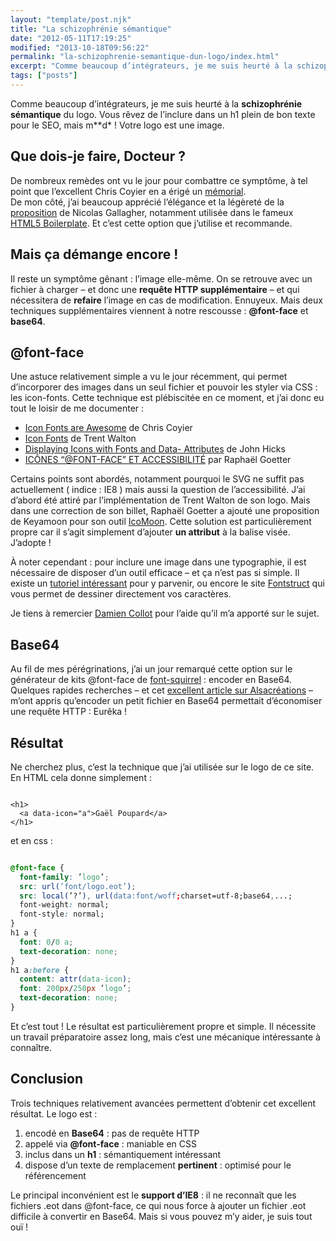 ```yaml
---
layout: "template/post.njk"
title: "La schizophrénie sémantique"
date: "2012-05-11T17:19:25"
modified: "2013-10-18T09:56:22"
permalink: "la-schizophrenie-semantique-dun-logo/index.html"
excerpt: "Comme beaucoup d’intégrateurs, je me suis heurté à la schizophrénie sémantique du logo. Vous rêvez de l’inclure dans un h1 plein de bon texte pour le SEO, mais m**d* ! Votre logo est une image. Que dois-je faire, Docteur ? De nombreux remèdes ont vu le jour pour combattre ce symptôme, à tel point que […]"
tags: ["posts"]
---
```

Comme beaucoup d’intégrateurs, je me suis heurté à la **schizophrénie sémantique** du logo. Vous rêvez de l’inclure dans un h1 plein de bon texte pour le SEO, mais m\*\*d\* ! Votre logo est une image.

## Que dois-je faire, Docteur ?

De nombreux remèdes ont vu le jour pour combattre ce symptôme, à tel point que l’excellent Chris Coyier en a érigé un [mémorial](https://css-tricks.com/examples/ImageReplacement/).  
De mon côté, j’ai beaucoup apprécié l’élégance et la légèreté de la [proposition](https://nicolasgallagher.com/another-css-image-replacement-technique/) de Nicolas Gallagher, notamment utilisée dans le fameux [HTML5 Boilerplate](https://html5boilerplate.com/). Et c’est cette option que j’utilise et recommande.

## Mais ça démange encore !

Il reste un symptôme gênant : l’image elle-même. On se retrouve avec un fichier à charger – et donc une **requête HTTP supplémentaire** – et qui nécessitera de **refaire** l’image en cas de modification. Ennuyeux. Mais deux techniques supplémentaires viennent à notre rescousse : **@font-face** et **base64**.

## @font-face

Une astuce relativement simple a vu le jour récemment, qui permet d’incorporer des images dans un seul fichier et pouvoir les styler via CSS : les icon-fonts. Cette technique est plébiscitée en ce moment, et j’ai donc eu tout le loisir de me documenter :

* [Icon Fonts are Awesome](https://css-tricks.com/examples/IconFont/) de Chris Coyier
* [Icon Fonts](https://trentwalton.com/2012/05/04/icon-fonts/) de Trent Walton
* [Displaying Icons with Fonts and Data- Attributes](https://24ways.org/2011/displaying-icons-with-fonts-and-data-attributes) de John Hicks
* [ICÔNES “@FONT-FACE” ET ACCESSIBILITÉ](https://blog.goetter.fr/post/18017100624/icones-font-face-et-accessibilite) par Raphaël Goetter

Certains points sont abordés, notamment pourquoi le SVG ne suffit pas actuellement ( indice : IE8 ) mais aussi la question de l’accessibilité. J’ai d’abord été attiré par l’implémentation de Trent Walton de son logo. Mais dans une correction de son billet, Raphaël Goetter a ajouté une proposition de Keyamoon pour son outil [IcoMoon](https://keyamoon.com/icomoon/#toHome). Cette solution est particulièrement propre car il s’agit simplement d’ajouter **un attribut** à la balise visée. J’adopte !

À noter cependant : pour inclure une image dans une typographie, il est nécessaire de disposer d’un outil efficace – et ça n’est pas si simple. Il existe un [tutoriel intéressant](https://www.webdesignerdepot.com/2012/01/how-to-make-your-own-icon-webfont/) pour y parvenir, ou encore le site [Fontstruct](https://fontstruct.com/) qui vous permet de dessiner directement vos caractères.  
  
Je tiens à remercier [Damien Collot](https://damien-collot.com/) pour l’aide qu’il m’a apporté sur le sujet.

## Base64

Au fil de mes pérégrinations, j’ai un jour remarqué cette option sur le générateur de kits @font-face de [font-squirrel](https://www.fontsquirrel.com/) : encoder en Base64. Quelques rapides recherches – et cet [excellent article sur Alsacréations](https://www.alsacreations.com/article/lire/1439-data-uri-schema.html) – m’ont appris qu’encoder un petit fichier en Base64 permettait d’économiser une requête HTTP : Eurêka !

## Résultat

Ne cherchez plus, c’est la technique que j’ai utilisée sur le logo de ce site. En HTML cela donne simplement :

```markup

<h1>
  <a data-icon="a">Gaël Poupard</a>
</h1>
```

et en css :

```css

@font-face {
  font-family: ’logo’;
  src: url(’font/logo.eot’);
  src: local(’?’), url(data:font/woff;charset=utf-8;base64,...;
  font-weight: normal;
  font-style: normal;
}
h1 a {
  font: 0/0 a;
  text-decoration: none;
}
h1 a:before {
  content: attr(data-icon);
  font: 200px/250px ’logo’;
  text-decoration: none;
}
```

Et c’est tout ! Le résultat est particulièrement propre et simple. Il nécessite un travail préparatoire assez long, mais c’est une mécanique intéressante à connaître.

## Conclusion

Trois techniques relativement avancées permettent d’obtenir cet excellent résultat. Le logo est :

1.  encodé en **Base64** : pas de requête HTTP
2.  appelé via **@font-face** : maniable en CSS
3.  inclus dans un **h1** : sémantiquement intéressant
4.  dispose d’un texte de remplacement **pertinent** : optimisé pour le référencement

Le principal inconvénient est le **support d’IE8** : il ne reconnaît que les fichiers .eot dans @font-face, ce qui nous force à ajouter un fichier .eot difficile à convertir en Base64. Mais si vous pouvez m’y aider, je suis tout ouï !

